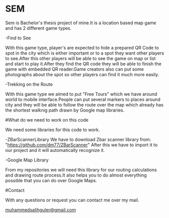 # SEM
Sem is Bachelor's thesis project of mine.It is a location based map game and has 2 different game types.

-Find to See
  
  With this game type, player's are expected to hide a prepared QR Code to spot in the city which is either important or to a spot 
  they want other players to see.After this other players will be able to see the game on map or list and start to play it.After they find the QR code
  they will be able to finish the game with embedded QR reader.Game creators also can put some photographs about the spot so other players can find it much more easily.
  
-Trekking on the Route

  With this game type we aimed to put "Free Tours" which we have around world to mobile interface.People can put several markers to places around city and they will be able to 
  follow the route over the map which already has the shortest walknig path drawn by Google map libraries.
  
  
#What do we need to work on this code

We need some libraries for this code to work.

-ZBarScannerLibrary
  We have to download Zbar scanner library from:
  "https://github.com/dm77/ZBarScanner"
  After this we have to import it to our project and it will automatically recognize it.

-Google Map Library

  From my repositories we will need this library for our routing calculations and drawing route process.It also helps you to do 
  almost everything possible that you can do over Google Maps.
  
#Contact

With any questions or request you can contact me over my mail.

muhammedsalihguler@gmail.com

